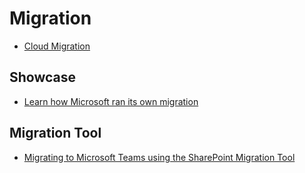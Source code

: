 # Migration

- [Cloud Migration](https://resources.techcommunity.microsoft.com/cloud-migration/)

## Showcase

- [Learn how Microsoft ran its own migration](https://msdn.microsoft.com/en-us/library/mt668814.aspx)

## Migration Tool

- [Migrating to Microsoft Teams using the SharePoint Migration Tool](https://blogs.technet.microsoft.com/wbaer/2019/01/05/migrating-to-microsoft-teams-using-the-sharepoint-migration-tool/)
